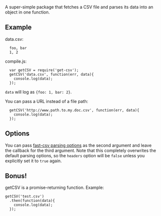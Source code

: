 A super-simple package that fetches a CSV file and parses its data into an object in one function.

## Example ##

data.csv:
```
  foo, bar
  1, 2
```

compile.js:
```
  var getCSV = require('get-csv');
  getCSV('data.csv', function(err, data){
    console.log(data);
  });
```

`data` will log as `{foo: 1, bar: 2}`.

You can pass a URL instead of a file path:
```
  getCSV('http://www.path.to.my.doc.csv', function(err, data){
    console.log(data);
  });
```

## Options ##

You can pass [fast-csv parsing options](https://github.com/C2FO/fast-csv#parsing) as the second argument and leave the callback for the third argument. Note that this completely overwrites the default parsing options, so the `headers` option will be `false` unless you explicitly set it to `true` again.

## Bonus! ##

getCSV is a promise-returning function. Example:

```
getCSV('test.csv')
  .then(function(data){
    console.log(data);
  });
```
